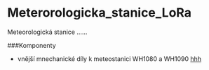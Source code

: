 # Meterorologicka_stanice_LoRa

Meteorologická stanice ...... 

###Komponenty
 - vnější mnechanické díly k meteostanici WH1080 a WH1090 [hhh](https://www.hadex.cz/t110-vnejsi-mechanicke-dily-k-meteo-wh1080-a-wh1090/)
